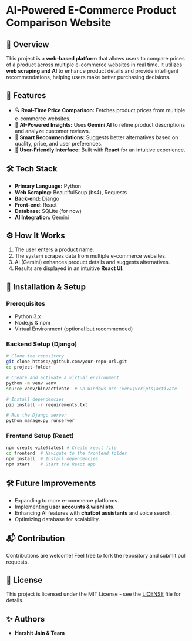# AI-Powered E-Commerce Product Comparison Website

## 📌 Overview
This project is a **web-based platform** that allows users to compare prices of a product across multiple e-commerce websites in real time. It utilizes **web scraping and AI** to enhance product details and provide intelligent recommendations, helping users make better purchasing decisions.

## 🚀 Features
- 🔍 **Real-Time Price Comparison:** Fetches product prices from multiple e-commerce websites.
- 🤖 **AI-Powered Insights:** Uses **Gemini AI** to refine product descriptions and analyze customer reviews.
- 🔄 **Smart Recommendations:** Suggests better alternatives based on quality, price, and user preferences.
- 🎨 **User-Friendly Interface:** Built with **React** for an intuitive experience.
## 🛠️ Tech Stack
- **Primary Language:** Python
- **Web Scraping:** BeautifulSoup (bs4), Requests
- **Back-end:** Django
- **Front-end:** React
- **Database:** SQLite (for now)
- **AI Integration:** Gemini

## ⚙️ How It Works
1. The user enters a product name.
2. The system scrapes data from multiple e-commerce websites.
3. AI (Gemini) enhances product details and suggests alternatives.
4. Results are displayed in an intuitive **React UI**.

## 📌 Installation & Setup
### Prerequisites
- Python 3.x
- Node.js & npm
- Virtual Environment (optional but recommended)

### Backend Setup (Django)
```bash
# Clone the repository
git clone https://github.com/your-repo-url.git
cd project-folder

# Create and activate a virtual environment
python -m venv venv
source venv/bin/activate  # On Windows use 'venv\Scripts\activate'

# Install dependencies
pip install -r requirements.txt

# Run the Django server
python manage.py runserver
```

### Frontend Setup (React)
```bash
npm create vite@latest # Create react file
cd frontend  # Navigate to the frontend folder
npm install  # Install dependencies
npm start    # Start the React app
```

## 🛠️ Future Improvements
- Expanding to more e-commerce platforms.
- Implementing **user accounts & wishlists**.
- Enhancing AI features with **chatbot assistants** and voice search.
- Optimizing database for scalability.

## 📬 Contribution
Contributions are welcome! Feel free to fork the repository and submit pull requests.

## 📄 License
This project is licensed under the MIT License - see the [LICENSE](LICENSE) file for details.

## ✨ Authors
- **Harshit Jain & Team**


